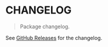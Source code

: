 # CHANGELOG

> Package changelog.

See [GitHub Releases](https://github.com/stdlib-js/process-getgid/releases) for the changelog.